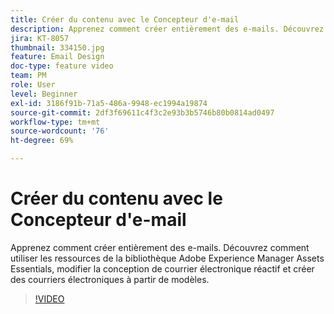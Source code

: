 ```yaml
---
title: Créer du contenu avec le Concepteur d'e-mail
description: Apprenez comment créer entièrement des e-mails. Découvrez comment exploiter les ressources de la bibliothèque AEM Assets Essentials, modifier la conception d’e-mails réactifs et créer des e-mails à partir de modèles grâce à notre vidéo d’assistance pour Journey Optimizer.
jira: KT-8057
thumbnail: 334150.jpg
feature: Email Design
doc-type: feature video
team: PM
role: User
level: Beginner
exl-id: 3186f91b-71a5-486a-9948-ec1994a19874
source-git-commit: 2df3f69611c4f3c2e93b3b5746b80b0814ad0497
workflow-type: tm+mt
source-wordcount: '76'
ht-degree: 69%

---
```


# Créer du contenu avec le Concepteur d&#39;e-mail

Apprenez comment créer entièrement des e-mails. Découvrez comment utiliser les ressources de la bibliothèque Adobe Experience Manager Assets Essentials, modifier la conception de courrier électronique réactif et créer des courriers électroniques à partir de modèles.

>[!VIDEO](https://video.tv.adobe.com/v/334150?quality=12&learn=on)

